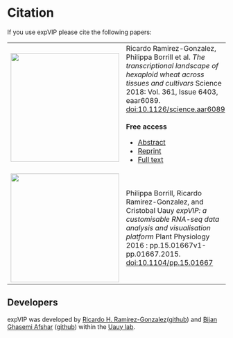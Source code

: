 # Citation
If you use expVIP please cite the following papers:

<table>
        <tr><td><img src="./images/0817Cover.png" width="250px"></td>
        <td>Ricardo Ramirez-Gonzalez, Philippa Borrill et al. <i>The transcriptional landscape of hexaploid wheat across tissues and cultivars</i> Science 2018: Vol. 361, Issue 6403, eaar6089. <a href="http://dx.doi.org/10.1126/science.aar6089"> doi:10.1126/science.aar6089</a>
            <br><br>
            <b>Free access</b>
            <ul>
                <li><a href="http://science.sciencemag.org/cgi/content/abstract/361/6403/eaar6089?ijkey=IAVYItYDZkSiI&keytype=ref&siteid=sci"> Abstract</a> </li>
                <li><a href="http://science.sciencemag.org/cgi/rapidpdf/361/6403/eaar6089?ijkey=IAVYItYDZkSiI&keytype=ref&siteid=sci"> Reprint</a> </li>
                <li><a href="http://science.sciencemag.org/cgi/content/full/361/6403/eaar6089?ijkey=IAVYItYDZkSiI&keytype=ref&siteid=sci">Full text </a> </li>
            </ul>
         </td>
     </tr>
     <tr>
        <td><img src="./images/0416PPCover.png" width="250px"></td>
        <td>Philippa Borrill, Ricardo Ramirez-Gonzalez, and Cristobal Uauy <i>expVIP: a customisable RNA-seq data analysis and visualisation platform</i> Plant Physiology 2016 : pp.15.01667v1-pp.01667.2015. <a href="http://dx.doi.org/10.1104/pp.15.01667">
doi:10.1104/pp.15.01667 </a></td>
</table>

## Developers

expVIP was developed by [Ricardo H. Ramirez-Gonzalez](https://www.jic.ac.uk/people/dr-ricardo-h-ramirez-gonzalez/)([github](https://github.com/homonecloco)) and [Bijan Ghasemi Afshar](https://www.jic.ac.uk/people/bijan-ghasemi-afshar/) ([github](https://github.com/Bijan-Ghasemi-Afshar)) within the [Uauy lab](https://www.jic.ac.uk/people/cristobal-uauy/).

